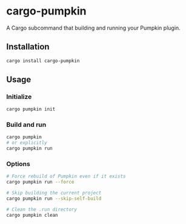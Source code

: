 # cargo-pumpkin

A Cargo subcommand that building and running your Pumpkin plugin.

## Installation

```bash
cargo install cargo-pumpkin
```

## Usage

### Initialize
```bash
cargo pumpkin init
```

### Build and run
```bash
cargo pumpkin
# or explicitly
cargo pumpkin run
```

### Options
```bash
# Force rebuild of Pumpkin even if it exists
cargo pumpkin run --force

# Skip building the current project
cargo pumpkin run --skip-self-build

# Clean the .run directory
cargo pumpkin clean
```